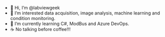 - 👋 Hi, I’m @labviewgeek
- 👀 I’m interested data acquisition, image analysis, machine learning and condition monitoring.
- 🌱 I’m currently learning C#, ModBus and Azure DevOps.
- ☕ No talking before coffee!!!
<!---
labviewgeek/labviewgeek is a ✨ special ✨ repository because its `README.md` (this file) appears on your GitHub profile.
You can click the Preview link to take a look at your changes.
--->
